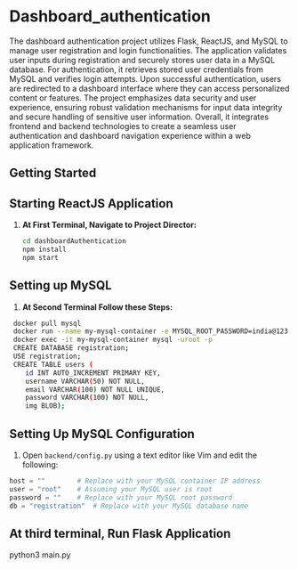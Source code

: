 # Dashboard_authentication
The dashboard authentication project utilizes Flask, ReactJS, and MySQL to manage user registration and login functionalities. The application validates user inputs during registration and securely stores user data in a MySQL database. For authentication, it retrieves stored user credentials from MySQL and verifies login attempts. Upon successful authentication, users are redirected to a dashboard interface where they can access personalized content or features. The project emphasizes data security and user experience, ensuring robust validation mechanisms for input data integrity and secure handling of sensitive user information. Overall, it integrates frontend and backend technologies to create a seamless user authentication and dashboard navigation experience within a web application framework.


## Getting Started

## Starting ReactJS Application

1. **At First Terminal, Navigate to Project Director:**
   ```bash
   cd dashboardAuthentication
   npm install
   npm start

   
## Setting up MySQL
1. **At Second Terminal Follow these Steps:**
  ```bash
   docker pull mysql
   docker run --name my-mysql-container -e MYSQL_ROOT_PASSWORD=india@123 -d -p 3306:3306 mysql
   docker exec -it my-mysql-container mysql -uroot -p
   CREATE DATABASE registration;
   USE registration;
   CREATE TABLE users (
      id INT AUTO_INCREMENT PRIMARY KEY,
      username VARCHAR(50) NOT NULL,
      email VARCHAR(100) NOT NULL UNIQUE,
      password VARCHAR(100) NOT NULL,
      img BLOB);
 ```

## Setting Up MySQL Configuration
1) Open `backend/config.py` using a text editor like Vim and edit the following:
```python
host = ""        # Replace with your MySQL container IP address
user = "root"    # Assuming your MySQL user is root
password = ""    # Replace with your MySQL root password
db = "registration"  # Replace with your MySQL database name
```


## At third terminal, Run Flask Application
python3 main.py


